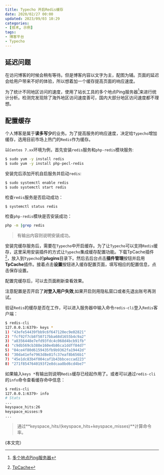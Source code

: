 ```yaml
---
title: Typecho 开启Redis缓存
date: 2020/02/27 00:00
updated: 2023/09/03 10:29
categories:
- [技术, 示例]
tags:
- 博客平台
- Typecho
---
```


## 延迟问题

 在访问博客的时候会稍有等待。但是博客内容以文字为主，配图为辅。页面的延迟会给用户带来不好的体验，所以想着加一个缓存提高页面的响应速度。

为了统计不同地区访问的速度，使用了站长工具的多个地点Ping服务器[^1]来进行统计分析。检测完发现除了海外地区访问速度善可，国内大部分地区访问速度都不理想。



## 配置缓存


个人博客是属于**读多写少**的业务。为了提高服务的响应速度，决定给`Typecho`增加缓存，选用目前市场上热门的`Redis`作为缓存。

  以`Centos 7.xx`环境为例，首先安装`redis`服务和`php-redis`模块服务:

  ```bash
  $ sudo yum -y install redis
  $ sudo yum -y install php-pecl-redis
  ```

  安装完后添加开机自启服务并启动`redis`:

  ```bash
  $ sudo systemctl enable redis
  $ sudo systemctl start redis
  ```

  检查`redis`服务是否启动成功：

  ```bash
  $ systemctl status redis
  ```

  检查`php-redis`模块是否安装成功：

  ```bash
  php -m |grep redis
  ```

>  有输出内容则说明安装成功。

安装完缓存服务后，需要在`Typecho`中开启缓存。为了让`Typecho`可以支持`Redis`缓存，这里采用安装插件的方式让`Typecho`集成缓存配置功能。下载TpCache插件[^2]，放入到`Typecho`的**plugins**目录下。然后去后台点击**插件管理**按钮并启用**TpCache**插件。接着点击**设置**按钮进入缓存配置页面，填写相应的配置信息，点击保存设置。

配置完缓存后，可以去页面刷新查看效果。

注意配置是否开启了**对登入用户失效**,如果开启则用隐私窗口或者先退出账号再测试。

验证`Redis`的缓存是否在工作，可以进入服务器中输入命令`redis-cli`登入`Redis`客户端：

  ```bash
  $ redis-cli
  127.0.0.1:6379> keys *
  1) "43efe54439fbb9c6f647120ec9e02821"
  2) "fcf92f7cb8f50717bba68d1655b4c9a2"
  3) "a8356448e7efd93fdc4c068d4bcb91fb"
  4) "c9db569cb388e160e4b86ca1ddff84d7"
  5) "04ce4f80d6159435fb9b9362fa19442d"
  6) "30da41efe7963d8e81fc37eaf8b656b1"
  7) "45e1dc83b4f004caf1b43bbceccad223"
  8) "271f8547640193f2e8dcaa8bd6cd4be7"
  ```

如果输入`keys *`有输出则说明`Redis`缓存已经起作用了。或者可以通过`redis-cli`的`info`命令查看缓存命中信息：

  ```bash
  $ redis-cli
  127.0.0.1:6379> info
  # Stats
  ...
  keyspace_hits:26
  keyspace_misses:9
  ...
  ```

> 通过**keyspace_hits/(keyspace_hits+keyspace_misses)**计算命令率。

(本文完）
[^1]:[多个地点Ping服务器](http://ping.chinaz.com/)
[^2]:[TpCache](https://github.com/phpgao/TpCache)
